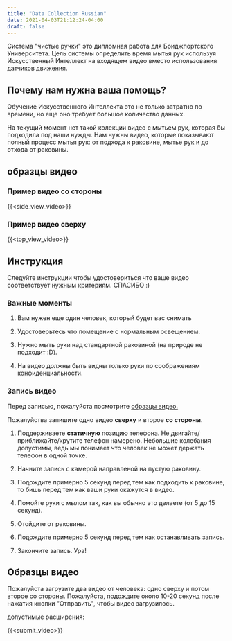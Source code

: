 ```yaml
---
title: "Data Collection Russian"
date: 2021-04-03T21:12:24-04:00
draft: false
---
```


Система "чистые ручки" это дипломная работа для Бриджпортского Университета. Цель системы определить время мытья рук используя Искусственный Интеллект на входящем видео вместо использования датчиков движения.

## Почему нам нужна ваша помощь?

Обучение Искусственного Интеллекта это не только затратно по времени, но еще оно требует большое количество данных.

На текущий момент нет такой колекции видео с мытьем рук, которая бы подходила под наши нужды. Hам нужны видео, которые показывают полный процесс мытья рук: от подхода к раковине, мытье рук и до отхода от раковины.

## образцы видео

### Пример видео со стороны

{{<side_view_video>}}

### Пример видео сверху

{{<top_view_video>}}

## Инструкция

Следуйте инструкции чтобы удостовериться что ваше видео соответствует нужным критериям. СПАСИБО :)

### Важные моменты

1. Вам нужен еще один человек, который будет вас снимать

2. Удостоверьтесь что помещение c нормальным освещением.

3. Нужно мыть руки над стандартной раковиной (на природе не подходит :D).

4. На видео должны быть видны только руки по соображениям конфиденциальности.

### Запись видео

Перед записью, пожалуйста посмотрите [образцы видео.](#образцы-видео)

Пожалуйства запишите одно видео **сверху** и второе **со стороны**.

1. Поддерживаете **статичную** позицию телефона. Не двигайте/приближайте/крутите телефон намерено. Небольшие колебания допустимы, ведь мы понимает что человек не может держать телефон в одной точке.

2. Начните запись с камерой направленой на пустую раковину.

3. Подождите примерно 5 секунд перед тем как подходить к раковине, то бишь перед тем как ваши руки окажутся в видео.

4. Помойте руки с мылом так, как вы обычно это делаете (от 5 до 15 секунд).

5. Отойдите от раковины.

6. Подождите примерно 5 секунд перед тем как останавливать запись.

7. Закончите запись. Ура!

## Образцы видео

Пожалуйста загрузите два видео от человека: одно сверху и потом второе со стороны. 
Пожалуйста, подождите около 10-20 секунд после нажатия кнопки "Отправить", чтобы видео загрузилось.

допустимые расширения:

{{<submit_video>}}

